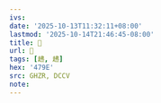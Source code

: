 ```yaml
---
ivs:
date: '2025-10-13T11:32:11+08:00'
lastmod: '2025-10-14T21:46:45-08:00'
title: 󰬂
url: 󰬂
tags: [䞞, 䞞]
hex: '479E'
src: GHZR, DCCV
note:
---
```

